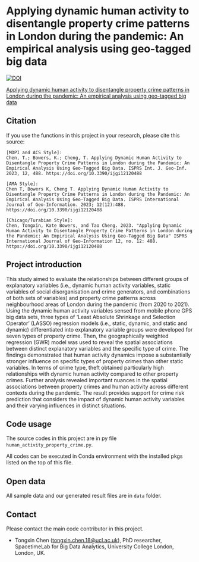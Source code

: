 # Applying dynamic human activity to disentangle property crime patterns in London during the pandemic: An empirical analysis using geo-tagged big data 
[![DOI](https://zenodo.org/badge/616290670.svg)](https://zenodo.org/badge/latestdoi/616290670)


[Applying dynamic human activity to disentangle property crime patterns in London during the pandemic: An empirical analysis using geo-tagged big data](https://www.mdpi.com/2220-9964/12/12/488)
<!-- Citation -->
## Citation

If you use the functions in this project in your research, please cite this source:

```
[MDPI and ACS Style]:
Chen, T.; Bowers, K.; Cheng, T. Applying Dynamic Human Activity to Disentangle Property Crime Patterns in London during the Pandemic: An Empirical Analysis Using Geo-Tagged Big Data. ISPRS Int. J. Geo-Inf. 2023, 12, 488. https://doi.org/10.3390/ijgi12120488

[AMA Style]:
Chen T, Bowers K, Cheng T. Applying Dynamic Human Activity to Disentangle Property Crime Patterns in London during the Pandemic: An Empirical Analysis Using Geo-Tagged Big Data. ISPRS International Journal of Geo-Information. 2023; 12(12):488. https://doi.org/10.3390/ijgi12120488

[Chicago/Turabian Style]:
Chen, Tongxin, Kate Bowers, and Tao Cheng. 2023. "Applying Dynamic Human Activity to Disentangle Property Crime Patterns in London during the Pandemic: An Empirical Analysis Using Geo-Tagged Big Data" ISPRS International Journal of Geo-Information 12, no. 12: 488. https://doi.org/10.3390/ijgi12120488
```


<!-- Project introduction -->
## Project introduction

This study aimed to evaluate the relationships between different groups of explanatory variables (i.e., dynamic human activity variables, static variables of social disorganisation and crime generators, and combinations of both sets of variables) and property crime patterns across neighbourhood areas of London during the pandemic (from 2020 to 2021). Using the dynamic human activity variables sensed from mobile phone GPS big data sets, three types of ‘Least Absolute Shrinkage and Selection Operator’ (LASSO) regression models (i.e., static, dynamic, and static and dynamic) differentiated into explanatory variable groups were developed for seven types of property crime. Then, the geographically weighted regression (GWR) model was used to reveal the spatial associations between distinct explanatory variables and the specific type of crime. The findings demonstrated that human activity dynamics impose a substantially stronger influence on specific types of property crimes than other static variables. In terms of crime type, theft obtained particularly high relationships with dynamic human activity compared to other property crimes. Further analysis revealed important nuances in the spatial associations between property crimes and human activity across different contexts during the pandemic. The result provides support for crime risk prediction that considers the impact of dynamic human activity variables and their varying influences in distinct situations.



<!-- Notebook usage -->
## Code usage

The source codes in this project are in py file ```human_activity_property_crime.py```.

All codes can be executed in Conda environment with the installed pkgs listed on the top of this file. 

<!-- Open data -->
## Open data

All sample data and our generated result files are in ```data``` folder.

<!-- Contact -->
## Contact

Please contact the main code contributor in this project.

- Tongxin Chen (tongxin.chen.18@ucl.ac.uk), PhD researcher, SpacetimeLab for Big Data Analytics, University College London, London, UK.
